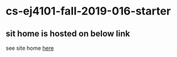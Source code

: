 # cs-ej4101-fall-2019-016-starter

## sit home is hosted on below link
see site home [here](https://aaltomcc.github.io/cs-ej4101-fall-2019-016-starter/)